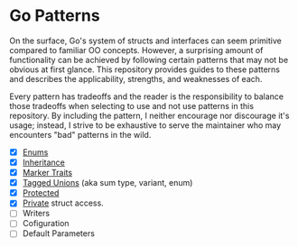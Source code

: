 Go Patterns
=====

On the surface, Go's system of structs and interfaces can seem primitive compared to familiar OO concepts. However, a surprising amount of functionality can be achieved by following certain patterns that may not be obvious at first glance. This repository provides guides to these patterns and describes the applicability, strengths, and weaknesses of each.

Every pattern has tradeoffs and the reader is the responsibility to balance those tradeoffs when selecting to use and not use patterns in this repository. By including the pattern, I neither encourage nor discourage it's usage; instead, I strive to be exhaustive to serve the maintainer who may encounters "bad" patterns in the wild.

- [x] [Enums](pkg/enums/README.md)
- [x] [Inheritance](pkg/inheritance/README.md)
- [x] [Marker Traits](pkg/markers/README.md) 
- [x] [Tagged Unions](pkg/markers/markers.go) (aka sum type, variant, enum)
- [x] [Protected](pkg/protected/README.md)
- [x] [Private](pkg/private/README.md) struct access.
- [ ] Writers
- [ ] Cofiguration
- [ ] Default Parameters